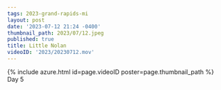 ```yaml
---
tags: 2023-grand-rapids-mi
layout: post
date: '2023-07-12 21:24 -0400'
thumbnail_path: 2023/07/12.jpeg
published: true
title: Little Nolan
videoID: '2023/20230712.mov'
---
```


{% include azure.html id=page.videoID poster=page.thumbnail_path %}
Day 5